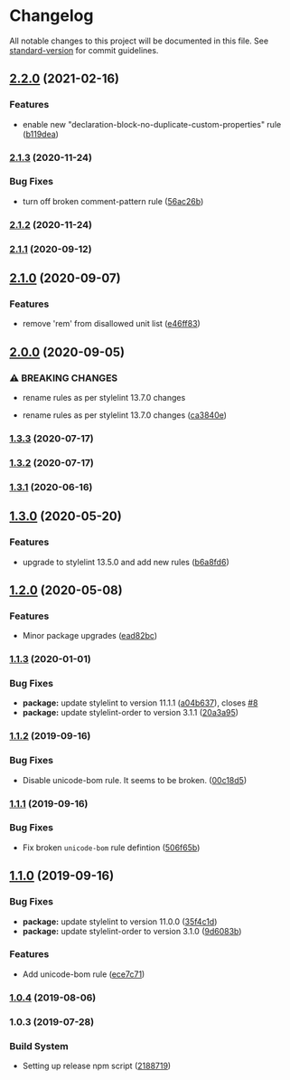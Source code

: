 # Changelog

All notable changes to this project will be documented in this file. See [standard-version](https://github.com/conventional-changelog/standard-version) for commit guidelines.

## [2.2.0](https://github.com/GlobexDesignsInc/stylelint-config-globex/compare/v2.1.3...v2.2.0) (2021-02-16)


### Features

* enable new "declaration-block-no-duplicate-custom-properties" rule ([b119dea](https://github.com/GlobexDesignsInc/stylelint-config-globex/commit/b119dea1ca57d43728ba0784528b333a6c4031ed))

### [2.1.3](https://github.com/GlobexDesignsInc/stylelint-config-globex/compare/v2.1.2...v2.1.3) (2020-11-24)


### Bug Fixes

* turn off broken comment-pattern rule ([56ac26b](https://github.com/GlobexDesignsInc/stylelint-config-globex/commit/56ac26be103c981fdc503ece9fbec0c8feedb75c))

### [2.1.2](https://github.com/GlobexDesignsInc/stylelint-config-globex/compare/v2.1.1...v2.1.2) (2020-11-24)

### [2.1.1](https://github.com/GlobexDesignsInc/stylelint-config-globex/compare/v2.1.0...v2.1.1) (2020-09-12)

## [2.1.0](https://github.com/GlobexDesignsInc/stylelint-config-globex/compare/v2.0.0...v2.1.0) (2020-09-07)


### Features

* remove 'rem' from disallowed unit list ([e46ff83](https://github.com/GlobexDesignsInc/stylelint-config-globex/commit/e46ff83e6f05df555f34dd706101a856dde2590c))

## [2.0.0](https://github.com/GlobexDesignsInc/stylelint-config-globex/compare/v1.3.3...v2.0.0) (2020-09-05)


### ⚠ BREAKING CHANGES

* rename rules as per stylelint 13.7.0 changes

* rename rules as per stylelint 13.7.0 changes ([ca3840e](https://github.com/GlobexDesignsInc/stylelint-config-globex/commit/ca3840e518b07653ab0b326100bcedc368157e73))

### [1.3.3](https://github.com/GlobexDesignsInc/stylelint-config-globex/compare/v1.3.2...v1.3.3) (2020-07-17)

### [1.3.2](https://github.com/GlobexDesignsInc/stylelint-config-globex/compare/v1.3.1...v1.3.2) (2020-07-17)

### [1.3.1](https://github.com/GlobexDesignsInc/stylelint-config-globex/compare/v1.3.0...v1.3.1) (2020-06-16)

## [1.3.0](https://github.com/GlobexDesignsInc/stylelint-config-globex/compare/v1.2.0...v1.3.0) (2020-05-20)


### Features

* upgrade to stylelint 13.5.0 and add new rules ([b6a8fd6](https://github.com/GlobexDesignsInc/stylelint-config-globex/commit/b6a8fd66ced89a6cb66b7ba646ce8a438de6907e))

## [1.2.0](https://github.com/GlobexDesignsInc/stylelint-config-globex/compare/v1.1.3...v1.2.0) (2020-05-08)


### Features

* Minor package upgrades ([ead82bc](https://github.com/GlobexDesignsInc/stylelint-config-globex/commit/ead82bc724f7e3551c0ba73440e651dc76abccc7))

### [1.1.3](https://github.com/GlobexDesignsInc/stylelint-config-globex/compare/v1.1.2...v1.1.3) (2020-01-01)


### Bug Fixes

* **package:** update stylelint to version 11.1.1 ([a04b637](https://github.com/GlobexDesignsInc/stylelint-config-globex/commit/a04b6373e2d1462a4c661a43a1facf46a97796d6)), closes [#8](https://github.com/GlobexDesignsInc/stylelint-config-globex/issues/8)
* **package:** update stylelint-order to version 3.1.1 ([20a3a95](https://github.com/GlobexDesignsInc/stylelint-config-globex/commit/20a3a952945b96c9cbd52014c9116a3b34f9ac50))

### [1.1.2](https://github.com/GlobexDesignsInc/stylelint-config-globex/compare/v1.1.1...v1.1.2) (2019-09-16)


### Bug Fixes

* Disable unicode-bom rule. It seems to be broken. ([00c18d5](https://github.com/GlobexDesignsInc/stylelint-config-globex/commit/00c18d5))

### [1.1.1](https://github.com/GlobexDesignsInc/stylelint-config-globex/compare/v1.1.0...v1.1.1) (2019-09-16)


### Bug Fixes

* Fix broken `unicode-bom` rule defintion ([506f65b](https://github.com/GlobexDesignsInc/stylelint-config-globex/commit/506f65b))

## [1.1.0](https://github.com/GlobexDesignsInc/stylelint-config-globex/compare/v1.0.4...v1.1.0) (2019-09-16)


### Bug Fixes

* **package:** update stylelint to version 11.0.0 ([35f4c1d](https://github.com/GlobexDesignsInc/stylelint-config-globex/commit/35f4c1d))
* **package:** update stylelint-order to version 3.1.0 ([9d6083b](https://github.com/GlobexDesignsInc/stylelint-config-globex/commit/9d6083b))


### Features

* Add unicode-bom rule ([ece7c71](https://github.com/GlobexDesignsInc/stylelint-config-globex/commit/ece7c71))

### [1.0.4](https://github.com/GlobexDesignsInc/stylelint-config-globex/compare/v1.0.3...v1.0.4) (2019-08-06)

### 1.0.3 (2019-07-28)


### Build System

* Setting up release npm script ([2188719](https://github.com/GlobexDesignsInc/stylelint-config-globex/commit/2188719))
